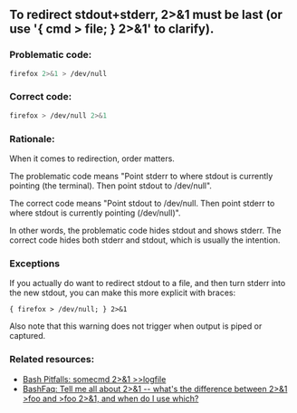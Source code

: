 ## To redirect stdout+stderr, 2>&1 must be last (or use '{ cmd > file; } 2>&1' to clarify).

### Problematic code:

```sh
firefox 2>&1 > /dev/null
```

### Correct code:

```sh
firefox > /dev/null 2>&1
```

### Rationale:

When it comes to redirection, order matters.

The problematic code means "Point stderr to where stdout is currently pointing (the terminal). Then point stdout to /dev/null".

The correct code means "Point stdout to /dev/null. Then point stderr to where stdout is currently pointing (/dev/null)".

In other words, the problematic code hides stdout and shows stderr. The correct code hides both stderr and stdout, which is usually the intention.

### Exceptions

If you actually do want to redirect stdout to a file, and then turn stderr into the new stdout, you can make this more explicit with braces:

    { firefox > /dev/null; } 2>&1

Also note that this warning does not trigger when output is piped or captured.

### Related resources:

* [Bash Pitfalls: somecmd 2>&1 >>logfile](https://mywiki.wooledge.org/BashPitfalls#pf43)
* [BashFaq: Tell me all about 2>&1 -- what's the difference between 2>&1 >foo and >foo 2>&1, and when do I use which?](https://mywiki.wooledge.org/BashFAQ/055)
